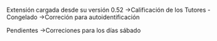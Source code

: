 Extensión cargada desde su versión 0.52
->Calificación de los Tutores - Congelado
->Correción para autoidentificación

Pendientes
->Correciones para los días sábado
